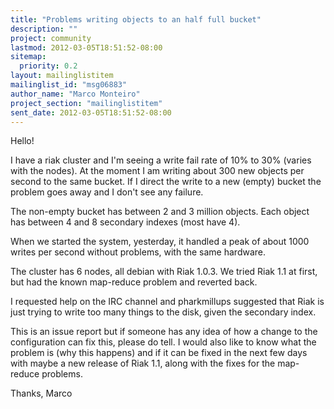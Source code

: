 ```yaml
---
title: "Problems writing objects to an half full bucket"
description: ""
project: community
lastmod: 2012-03-05T18:51:52-08:00
sitemap:
  priority: 0.2
layout: mailinglistitem
mailinglist_id: "msg06883"
author_name: "Marco Monteiro"
project_section: "mailinglistitem"
sent_date: 2012-03-05T18:51:52-08:00
---
```



Hello!

I have a riak cluster and I'm seeing a write fail rate of 10% to 30%
(varies with the nodes). At the moment I am writing about
300 new objects per second to the same bucket. If I direct the write to
a new (empty) bucket the problem goes away and I don't see any failure.

The non-empty bucket has between 2 and 3 million objects. Each object
has between 4 and 8 secondary indexes (most have 4).

When we started the system, yesterday, it handled a peak of about 1000
writes per second without problems, with the same hardware.

The cluster has 6 nodes, all debian with Riak 1.0.3. We tried Riak 1.1 at
first,
but had the known map-reduce problem and reverted back.

I requested help on the IRC channel and pharkmillups suggested that Riak is
just trying to write too many things to the disk, given the secondary index.

This is an issue report but if someone has any idea of how a change to the
configuration can fix this, please do tell. I would also like to know what
the
problem is (why this happens) and if it can be fixed in the next few days
with maybe a new release of Riak 1.1, along with the fixes for the
map-reduce
problems.

Thanks,
Marco
